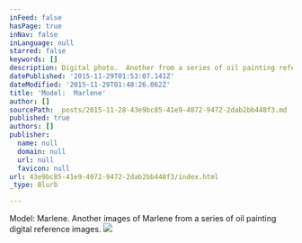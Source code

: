 ```yaml
---
inFeed: false
hasPage: true
inNav: false
inLanguage: null
starred: false
keywords: []
description: Digital photo.  Another from a series of oil painting reference images.
datePublished: '2015-11-29T01:53:07.141Z'
dateModified: '2015-11-29T01:48:26.062Z'
title: 'Model:  Marlene'
author: []
sourcePath: _posts/2015-11-28-43e9bc85-41e9-4072-9472-2dab2bb448f3.md
published: true
authors: []
publisher:
  name: null
  domain: null
  url: null
  favicon: null
url: 43e9bc85-41e9-4072-9472-2dab2bb448f3/index.html
_type: Blurb

---
```

Model:  Marlene.  Another images of Marlene from a series of oil painting digital reference images.
![](https://the-grid-user-content.s3-us-west-2.amazonaws.com/a3278abe-c612-4e96-8207-960806a1a92b.jpg)